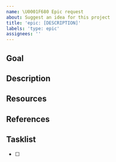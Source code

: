 ```yaml
---
name: \U0001F680 Epic request
about: Suggest an idea for this project
title: 'epic: [DESCRIPTION]'
labels: 'type: epic'
assignees: ''
---
```


## Goal


## Description


## Resources


## References


## Tasklist
- [ ] 
